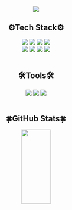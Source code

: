 <div align="center">
    <img src="https://capsule-render.vercel.app/api?type=waving&color=97D5E0&height=300&section=header&text=Hyunseo's%20Github&fontSize=90" />
</div>

<div align="center">
    <h2>⚙️Tech Stack⚙️</h2>
    <div align="center">
        <img src="https://img.shields.io/badge/HTML-E34F26?style=flat-square&logo=html5&logoColor=white"> 
        <img src="https://img.shields.io/badge/CSS-1572B6?style=flat-square&logo=css3&logoColor=white"> 
        <img src="https://img.shields.io/badge/Javascript-F7DF1E?style=flat-square&logo=javascript&logoColor=black"> 
        <img src="https://img.shields.io/badge/React.js-61DAFB?style=flat-square&logo=React&logoColor=white"> 
        <br>
        <img src="https://img.shields.io/badge/python-3776AB?style=flat-square&logo=python&logoColor=white">
        <img src="https://img.shields.io/badge/Kotlin-7F52FF?style=flat-square&logo=Kotlin&logoColor=white">
        <img src="https://img.shields.io/badge/Linux-FCC624?style=flat-square&logo=Linux&logoColor=black">
        <img src="https://img.shields.io/badge/C language-A8B9CC?style=flat-square&logo=C&logoColor=white">
    </div>
</div>
<br>
<div align="center">
    <h2>🛠️Tools🛠️</h2>
    <div align="center">
        <img src="https://img.shields.io/badge/Visual Studio Code-007ACC?style=flat-square&logo=Visual Studio Code&logoColor=white"> 
        <img src="https://img.shields.io/badge/Eclipse IDE-2C2255?style=flat-square&logo=Eclipse IDE&logoColor=white">
        <img src="https://img.shields.io/badge/Android Studio-3DDC84?style=flat-square&logo=Android Studio&logoColor=white"> 
    </div>
</div>
<br>
<div align="center">
    <h2>🍀GitHub Stats🍀</h2>
    <img src="https://github-readme-stats.vercel.app/api?username=hyunseo-han&show_icons=true&theme=vue" width="40%" height="200">
</div>
